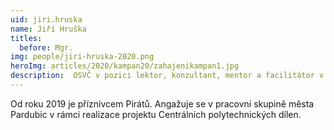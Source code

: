 ```yaml
---
uid: jiri.hruska
name: Jiří Hruška 
titles:
  before: Mgr.
img: people/jiri-hruska-2020.png
heroImg: articles/2020/kampan20/zahajenikampan1.jpg
description:  OSVČ v pozici lektor, konzultant, mentor a facilitátor v oblasti dalšího vzdělávání a podpory pedagogů 
---
```

Od roku 2019 je příznivcem Pirátů. Angažuje se v pracovní skupině města Pardubic v rámci realizace projektu Centrálních polytechnických dílen.
